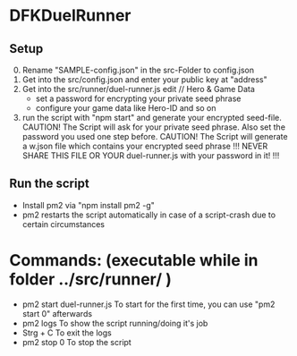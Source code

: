 # DFKDuelRunner

## Setup

0. Rename "SAMPLE-config.json" in the src-Folder to config.json
1. Get into the src/config.json and enter your public key at "address"
2. Get into the src/runner/duel-runner.js edit
	// Hero & Game Data
	- set a password for encrypting your private seed phrase
	- configure your game data like Hero-ID and so on
3. run the script with "npm start" and generate your encrypted seed-file.
   CAUTION! The Script will ask for your private seed phrase. Also set the password you used one step before.
   CAUTION! The Script will generate a w.json file which contains your encrypted seed phrase
   !!! NEVER SHARE THIS FILE OR YOUR duel-runner.js with your password in it! !!!



## Run the script

- Install pm2 via "npm install pm2 -g"
- pm2 restarts the script automatically in case of a script-crash due to certain circumstances


# Commands:	(executable while in folder ../src/runner/ )

- pm2 start duel-runner.js	To start for the first time, you can use "pm2 start 0" afterwards
- pm2 logs			To show the script running/doing it's job			
- Strg + C			To exit the logs
- pm2 stop 0			To stop the script
